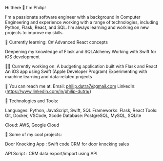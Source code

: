 Hi there 👋 I'm Philip!

I'm a passionate software engineer with a background in Computer Engineering and experience working with a range of technologies, including Python, Flask, React, and SQL. I’m always learning and working on new projects to improve my skills.

🌱 Currently learning:
C#
Advanced React concepts

Deepening my knowledge of Flask and SQLAlchemy
Working with Swift for iOS development

👨‍💻 Currently working on:
A budgeting application built with Flask and React
An iOS app using Swift (Apple Developer Program)
Experimenting with machine learning and data-related projects

💬 You can reach me at:
Email: philip.dutra7@gmail.com
LinkedIn: (https://www.linkedin.com/in/philip-dutra/)

🧰 Technologies and Tools:

Languages: Python, JavaScript, Swift, SQL
Frameworks: Flask, React
Tools: Git, Docker, VSCode, Xcode
Database: PostgreSQL, MySQL, SQLite

Cloud: AWS, Google Cloud

🌟 Some of my cool projects:

Door Knocking App : Swift code CRM for door knocking sales

API Script : CRM data export/import using API

